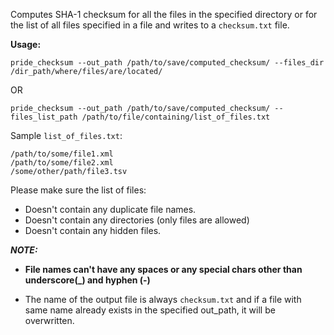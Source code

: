 Computes SHA-1 checksum for all the files in the specified directory or for the list of all files specified in a file and writes to a `checksum.txt` file.

**Usage:**

`pride_checksum --out_path /path/to/save/computed_checksum/ --files_dir /dir_path/where/files/are/located/`

OR

`pride_checksum --out_path /path/to/save/computed_checksum/ --files_list_path /path/to/file/containing/list_of_files.txt`

Sample `list_of_files.txt`:
```
/path/to/some/file1.xml
/path/to/some/file2.xml
/some/other/path/file3.tsv
```
Please make sure the list of files:
* Doesn't contain any duplicate file names.
* Doesn't contain any directories (only files are allowed)
* Doesn't contain any hidden files.


***NOTE:***
* **File names can't have any spaces or any special chars other than underscore(_) and hyphen (-)**

* The name of the output file is always `checksum.txt` and if a file with same name already exists in the specified out_path, it will be overwritten. 